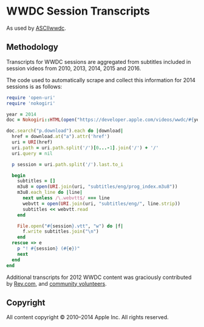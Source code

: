 # WWDC Session Transcripts

As used by [ASCIIwwdc](https://asciiwwdc.com).

## Methodology

Transcripts for WWDC sessions are aggregated from subtitles included in session videos from 2010, 2013, 2014, 2015 and 2016.

The code used to automatically scrape and collect this information for 2014 sessions is as follows:

```ruby
require 'open-uri'
require 'nokogiri'

year = 2014
doc = Nokogiri::HTML(open("https://developer.apple.com/videos/wwdc/#{year}/"))

doc.search("p.download").each do |download|
  href = download.at("a").attr('href')
  uri = URI(href)
  uri.path = uri.path.split('/')[0...-1].join('/') + '/'
  uri.query = nil

  p session = uri.path.split('/').last.to_i

  begin
    subtitles = []
    m3u8 = open(URI.join(uri, "subtitles/eng/prog_index.m3u8"))
    m3u8.each_line do |line|
      next unless /\.webvtt$/ === line
      webvtt = open(URI.join(uri, "subtitles/eng/", line.strip))
      subtitles << webvtt.read
    end

    File.open("#{session}.vtt", "w") do |f|
      f.write subtitles.join("\n")
    end
  rescue => e
    p "! #{session} (#{e})"
    next
  end
end
```

Additional transcripts for 2012 WWDC content was graciously contributed by [Rev.com](http://www.rev.com/), and [community volunteers](https://github.com/mattt/wwdc-session-transcripts/graphs/contributors).

## Copyright

All content copyright © 2010–2014 Apple Inc. All rights reserved.
